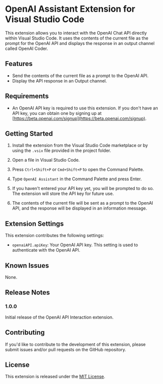 # OpenAI Assistant Extension for Visual Studio Code

This extension allows you to interact with the OpenAI Chat API directly within Visual Studio Code. It uses the contents of the current file as the prompt for the OpenAI API and displays the response in an output channel called OpenAI Coder.

## Features

- Send the contents of the current file as a prompt to the OpenAI API.
- Display the API response in an Output channel.

## Requirements

- An OpenAI API key is required to use this extension. If you don't have an API key, you can obtain one by signing up at [https://beta.openai.com/signup](https://beta.openai.com/signup).

## Getting Started

1. Install the extension from the Visual Studio Code marketplace or by using the `.vsix` file provided in the project folder.

2. Open a file in Visual Studio Code.

3. Press `Ctrl+Shift+P` or `Cmd+Shift+P` to open the Command Palette.

4. Type `OpenAI Assistant` in the Command Palette and press Enter.

5. If you haven't entered your API key yet, you will be prompted to do so. The extension will store the API key for future use.

6. The contents of the current file will be sent as a prompt to the OpenAI API, and the response will be displayed in an information message.

## Extension Settings

This extension contributes the following settings:

- `openaiAPI.apiKey`: Your OpenAI API key. This setting is used to authenticate with the OpenAI API.

## Known Issues

None.

## Release Notes

### 1.0.0

Initial release of the OpenAI API Interaction extension.

## Contributing

If you'd like to contribute to the development of this extension, please submit issues and/or pull requests on the GitHub repository.

## License

This extension is released under the [MIT License](https://opensource.org/licenses/MIT).
